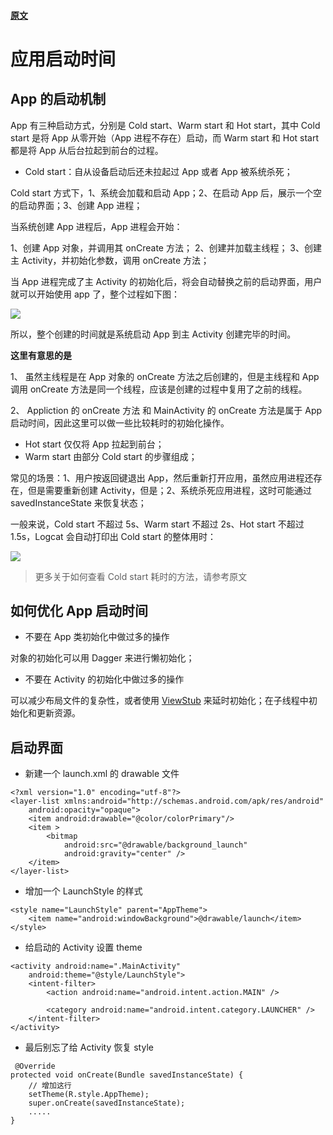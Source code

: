 
#### [原文](https://developer.android.com/topic/performance/vitals/launch-time)

# 应用启动时间


## App 的启动机制

App 有三种启动方式，分别是 Cold start、Warm start 和 Hot start，其中 Cold start 是将 App 从零开始（App 进程不存在）启动，而 Warm start 和 Hot start 都是将 App 从后台拉起到前台的过程。

- Cold start：自从设备启动后还未拉起过 App 或者 App 被系统杀死；

Cold start 方式下，1、系统会加载和启动 App；2、在启动 App 后，展示一个空的启动界面；3、创建 App 进程；

当系统创建 App 进程后，App 进程会开始：

1、创建 App 对象，并调用其 onCreate 方法；
2、创建并加载主线程；
3、创建主 Activity，并初始化参数，调用 onCreate 方法；

当 App 进程完成了主 Activity 的初始化后，将会自动替换之前的启动界面，用户就可以开始使用 app 了，整个过程如下图：

![](https://developer.android.com/topic/performance/images/cold-launch.png)

所以，整个创建的时间就是系统启动 App 到主 Activity 创建完毕的时间。

**这里有意思的是**

1、 虽然主线程是在 App 对象的 onCreate 方法之后创建的，但是主线程和 App 调用 onCreate 方法是同一个线程，应该是创建的过程中复用了之前的线程。

2、 Appliction 的 onCreate 方法 和 MainActivity 的 onCreate 方法是属于 App 启动时间，因此这里可以做一些比较耗时的初始化操作。

- Hot start 仅仅将 App 拉起到前台；
- Warm start 由部分 Cold start 的步骤组成；

常见的场景：1、用户按返回键退出 App，然后重新打开应用，虽然应用进程还存在，但是需要重新创建 Activity，但是；2、系统杀死应用进程，这时可能通过 savedInstanceState 来恢复状态；

一般来说，Cold start 不超过 5s、Warm start 不超过 2s、Hot start 不超过 1.5s，Logcat 会自动打印出 Cold start 的整体用时：

![](https://developer.android.com/topic/performance/images/displayed-logcat.png)

> 更多关于如何查看 Cold start 耗时的方法，请参考原文


## 如何优化 App 启动时间

- 不要在 App 类初始化中做过多的操作

对象的初始化可以用 Dagger 来进行懒初始化；


- 不要在 Activity 的初始化中做过多的操作

可以减少布局文件的复杂性，或者使用 [ViewStub](https://developer.android.com/reference/android/view/ViewStub.html) 来延时初始化；在子线程中初始化和更新资源。

## 启动界面

-  新建一个 launch.xml 的 drawable 文件

```
<?xml version="1.0" encoding="utf-8"?>
<layer-list xmlns:android="http://schemas.android.com/apk/res/android"
    android:opacity="opaque">
    <item android:drawable="@color/colorPrimary"/>
    <item >
        <bitmap
            android:src="@drawable/background_launch"
            android:gravity="center" />
    </item>
</layer-list>
```

- 增加一个 LaunchStyle 的样式

```
<style name="LaunchStyle" parent="AppTheme">
	<item name="android:windowBackground">@drawable/launch</item>
</style>
```
- 给启动的 Activity 设置 theme

```
<activity android:name=".MainActivity"
    android:theme="@style/LaunchStyle">
    <intent-filter>
        <action android:name="android.intent.action.MAIN" />

        <category android:name="android.intent.category.LAUNCHER" />
    </intent-filter>
</activity>
```

- 最后别忘了给 Activity 恢复 style

```
 @Override
protected void onCreate(Bundle savedInstanceState) {
    // 增加这行
    setTheme(R.style.AppTheme);
    super.onCreate(savedInstanceState);
    .....
}
```
